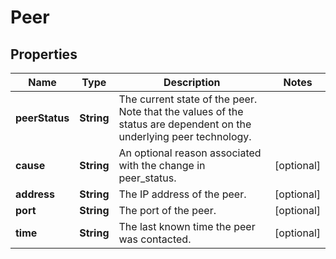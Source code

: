 
# Peer

## Properties
Name | Type | Description | Notes
------------ | ------------- | ------------- | -------------
**peerStatus** | **String** | The current state of the peer. Note that the values of the status are dependent on the underlying peer technology. | 
**cause** | **String** | An optional reason associated with the change in peer_status. |  [optional]
**address** | **String** | The IP address of the peer. |  [optional]
**port** | **String** | The port of the peer. |  [optional]
**time** | **String** | The last known time the peer was contacted. |  [optional]



